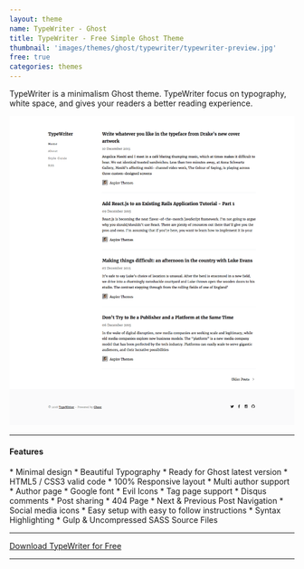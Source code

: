 ```yaml
---
layout: theme
name: TypeWriter - Ghost
title: TypeWriter - Free Simple Ghost Theme
thumbnail: 'images/themes/ghost/typewriter/typewriter-preview.jpg'
free: true
categories: themes
---
```


TypeWriter is a minimalism Ghost theme. TypeWriter focus on typography, white space, and gives your readers a better reading experience.

![typewriter-ghost-full-preview](/images/themes/ghost/typewriter/typewriter-ghost-full-preview.png)

---

#### Features

<div class="feature-list" markdown='1'>
  * Minimal design
  * Beautiful Typography
  * Ready for Ghost latest version
  * HTML5 / CSS3 valid code
  * 100% Responsive layout
  * Multi author support
  * Author page
  * Google font
  * Evil Icons
  * Tag page support
  * Disqus comments
  * Post sharing
  * 404 Page
  * Next & Previous Post Navigation
  * Social media icons
  * Easy setup with easy to follow instructions
  * Syntax Highlighting
  * Gulp & Uncompressed SASS Source Files
</div>

---

<div class="row">
  <div class="column large-12">
    <a class="button button--expand button--large button--success" href="https://github.com/aspirethemes/typewriter" target="_blank">Download TypeWriter for Free</a>
  </div>
</div>

---